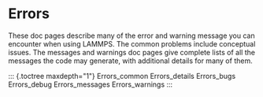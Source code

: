# Errors

These doc pages describe many of the error and warning message you can
encounter when using LAMMPS. The common problems include conceptual
issues. The messages and warnings doc pages give complete lists of all
the messages the code may generate, with additional details for many of
them.

::: {.toctree maxdepth="1"}
Errors_common Errors_details Errors_bugs Errors_debug Errors_messages
Errors_warnings
:::

